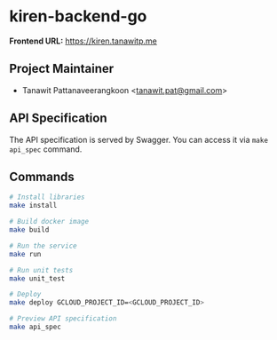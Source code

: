 # kiren-backend-go

**Frontend URL:** <https://kiren.tanawitp.me>

## Project Maintainer

- Tanawit Pattanaveerangkoon <<tanawit.pat@gmail.com>>

## API Specification

The API specification is served by Swagger. You can access it via `make api_spec` command.

## Commands

```bash
# Install libraries
make install

# Build docker image
make build

# Run the service
make run

# Run unit tests
make unit_test

# Deploy
make deploy GCLOUD_PROJECT_ID=<GCLOUD_PROJECT_ID>

# Preview API specification
make api_spec
```
